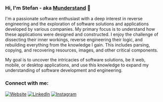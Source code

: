 ### Hi, I'm Stefan - aka [Munderstand][website] 👋

I'm a passionate software enthusiast with a deep interest in reverse engineering and the exploration of software solutions and applications developed by various companies. My primary focus is to understand how these applications were designed and constructed. I enjoy the challenge of dissecting their inner workings, reverse engineering their logic, and rebuilding everything from the knowledge I gain. This includes parsing, copying, and recovering resources, images, and other critical components.

My goal is to uncover the intricacies of software solutions, be it web, mobile, or desktop applications, and use this knowledge to expand my understanding of software development and engineering.

### Connect with me:

[![Website](https://img.shields.io/badge/Website-Munderstand.com-blue?style=for-the-badge&logo=appveyor)][website]
[![LinkedIn](https://img.shields.io/badge/LinkedIn-Stefan%20Anchidin-blue?style=for-the-badge&logo=linkedin)][linkedin]
[![Instagram](https://img.shields.io/badge/Instagram-Munderstand101-blue?style=for-the-badge&logo=instagram)][instagram]

[website]: https://Munderstand.com
[instagram]: https://instagram.com/munderstand101
[linkedin]: https://linkedin.com/in/stefan-anchidin
